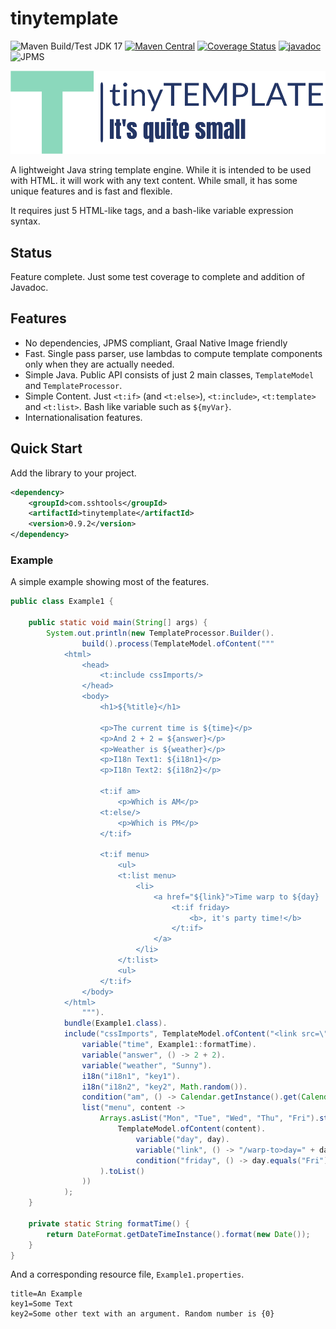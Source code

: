 # tinytemplate

![Maven Build/Test JDK 17](https://github.com/sshtools/tinytemplate/actions/workflows/maven.yml/badge.svg)
[![Maven Central](https://maven-badges.herokuapp.com/maven-central/com.sshtools/tinytemplate/badge.svg)](https://maven-badges.herokuapp.com/maven-central/com.sshtools/tinytemplate)
[![Coverage Status](https://coveralls.io/repos/github/sshtools/tinytemplate/badge.svg)](https://coveralls.io/github/sshtools/tinytemplate)
[![javadoc](https://javadoc.io/badge2/com.sshtools/tinytemplate/javadoc.svg)](https://javadoc.io/doc/com.sshtools/tinytemplate)
![JPMS](https://img.shields.io/badge/JPMS-com.sshtools.tinytemplate-purple) 


![TinyTemplate](src/main/web/logo-no-background.png)

A lightweight Java string template engine. While it is intended to be used with HTML. it 
will work with any text content. While small, it has some unique features and is fast and 
flexible.

It requires just 5 HTML-like tags, and a bash-like variable expression syntax.

## Status

Feature complete. Just some test coverage to complete and addition of Javadoc.

## Features

 * No dependencies, JPMS compliant, Graal Native Image friendly
 * Fast. Single pass parser, use lambdas to compute template components only when
   they are actually needed.
 * Simple Java. Public API consists of just 2 main classes, `TemplateModel` and `TemplateProcessor`.
 * Simple Content. Just `<t:if>` (and `<t:else>`), `<t:include>`, `<t:template>` and `<t:list>`. Bash like variable such as `${myVar}`.
 * Internationalisation features.       

## Quick Start

Add the library to your project.

```xml
<dependency>
    <groupId>com.sshtools</groupId>
    <artifactId>tinytemplate</artifactId>
    <version>0.9.2</version>
</dependency>
```

### Example

A simple example showing most of the features.

```java
public class Example1 {

    public static void main(String[] args) {
        System.out.println(new TemplateProcessor.Builder().
                build().process(TemplateModel.ofContent("""
            <html>
                <head>
                    <t:include cssImports/>
                </head>
                <body>
                    <h1>${%title}</h1>
                    
                    <p>The current time is ${time}</p>
                    <p>And 2 + 2 = ${answer}</p>
                    <p>Weather is ${weather}</p>
                    <p>I18n Text1: ${i18n1}</p>
                    <p>I18n Text2: ${i18n2}</p>
                    
                    <t:if am>
                        <p>Which is AM</p>
                    <t:else/>
                        <p>Which is PM</p>
                    </t:if>
                    
                    <t:if menu>
                        <ul>
                        <t:list menu>
                            <li>
                                <a href="${link}">Time warp to ${day}
                                    <t:if friday>
                                        <b>, it's party time!</b>
                                    </t:if>
                                </a>
                            </li>
                        </t:list>
                        <ul> 
                    </t:if>
                </body>
            </html>
                """).
            bundle(Example1.class).
            include("cssImports", TemplateModel.ofContent("<link src=\"styles.css\"/>")).
                variable("time", Example1::formatTime).
                variable("answer", () -> 2 + 2).
                variable("weather", "Sunny").
                i18n("i18n1", "key1").
                i18n("i18n2", "key2", Math.random()).
                condition("am", () -> Calendar.getInstance().get(Calendar.HOUR_OF_DAY) > 11).
                list("menu", content -> 
                    Arrays.asList("Mon", "Tue", "Wed", "Thu", "Fri").stream().map(day -> 
                        TemplateModel.ofContent(content).
                            variable("day", day).
                            variable("link", () -> "/warp-to>day=" + day).
                            condition("friday", () -> day.equals("Fri"))
                    ).toList()
                ))
            );
    }
    
    private static String formatTime() {
        return DateFormat.getDateTimeInstance().format(new Date());
    }
}

```

And a corresponding resource file, `Example1.properties`.

```
title=An Example
key1=Some Text
key2=Some other text with an argument. Random number is {0}
```

 

